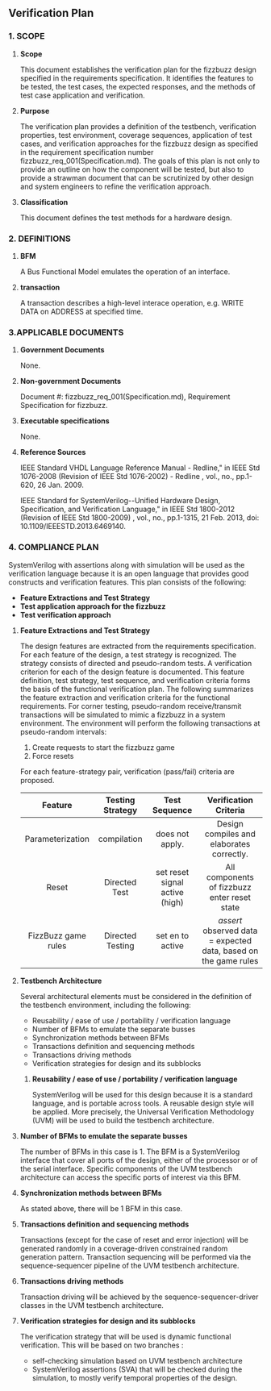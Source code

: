 ## Verification Plan

### 1. SCOPE

1. **Scope**

   This document establishes the verification plan for the fizzbuzz design specified in
the requirements specification. It identifies the features to be tested, the test 
cases, the expected responses, and the methods of test case application and 
verification. 

1. **Purpose**

   The verification plan provides a definition of the testbench, verification 
properties, test environment, coverage sequences, application of test cases, and 
verification approaches for the fizzbuzz design as specified in the requirement 
specification number fizzbuzz_req_001(Specification.md).
   The goals of this plan is not only to provide an outline on how the component 
will be tested, but also to provide a strawman document that can be scrutinized 
by other design and system engineers to refine the verification approach. 

1. **Classification**

   This document defines the test methods for a hardware design. 
### 2. DEFINITIONS

1. **BFM**
   
   A Bus Functional Model emulates the operation of an interface.


1. **transaction**
    
    A transaction describes a high-level interace operation, e.g. WRITE DATA on ADDRESS at specified time.

### 3.APPLICABLE DOCUMENTS 

1. **Government Documents**

   None. 
1. **Non-government Documents**

   Document #: fizzbuzz_req_001(Specification.md), Requirement Specification for fizzbuzz.

1. **Executable specifications**

   None. 
1. **Reference Sources**

   IEEE Standard VHDL Language Reference Manual - Redline," in IEEE Std 1076-2008 (Revision of IEEE Std 1076-2002) - Redline , vol., no., pp.1-620, 26 Jan. 2009.

   IEEE Standard for SystemVerilog--Unified Hardware Design, Specification, and Verification Language," in IEEE Std 1800-2012 (Revision of IEEE Std 1800-2009) , vol., no., pp.1-1315, 21 Feb. 2013, doi: 10.1109/IEEESTD.2013.6469140.
### 4. COMPLIANCE PLAN

   SystemVerilog with assertions along with simulation will be used as the
verification language because it is an open language that provides good 
constructs and verification features. This plan consists of the following:
* **Feature Extractions and Test Strategy**
* **Test application approach for the fizzbuzz**
* **Test verification approach**

1. **Feature Extractions and Test Strategy**

   The design features are extracted from the requirements specification. For each 
feature of the design, a test strategy is recognized. The strategy consists of 
directed and pseudo-random tests. A verification criterion for each of the design 
feature is documented. This feature definition, test strategy, test sequence, and
verification criteria forms the basis of the functional verification plan. The following
summarizes the feature extraction and verification criteria for the functional 
requirements. 
For corner testing, pseudo-random receive/transmit transactions will be simulated 
to mimic a fizzbuzz in a system environment. The environment will perform the
following transactions at pseudo-random intervals: 
   1. Create requests to start the fizzbuzz game
   3. Force resets

   For each feature-strategy pair, verification (pass/fail) criteria are proposed.

   | Feature | Testing Strategy | Test Sequence | Verification Criteria |
   | :------: | :------: | :------: | :------: |
   | Parameterization | compilation | does not apply. | Design compiles and elaborates correctly. |
   | Reset | Directed Test | set reset signal active (high) | All components of fizzbuzz enter reset state |
   | FizzBuzz game rules | Directed Testing | set en to active |  *assert* observed data = expected data, based on the game rules |

1. **Testbench Architecture**
   
   Several architectural elements must be considered in the definition of the testbench 
environment, including the following: 

   * Reusability / ease of use / portability / verification language 
   * Number of BFMs to emulate the separate busses 
   * Synchronization methods between BFMs 
   * Transactions definition and sequencing methods 
   * Transactions driving methods 
   * Verification strategies for design and its subblocks


   1. **Reusability / ease of use / portability / verification language**
   
      SystemVerilog will be used for this design because it is a standard language, and is 
portable across tools. A reusable design style will be applied. More precisely, the Universal Verification Methodology (UVM) will be used to build the testbench architecture.

1. **Number of BFMs to emulate the separate busses**

   The number of BFMs in this case is 1. The BFM is a SystemVerilog interface that cover all ports of the design, either of the processor or of the serial interface. Specific components of the UVM testbench architecture can access the specific ports of interest via this BFM.
2. **Synchronization methods between BFMs**

   As stated above, there will be 1 BFM in this case.  
3. **Transactions definition and sequencing methods**

   Transactions (except for the case of reset and error injection) will be generated randomly in a coverage-driven constrained random generation pattern. Transaction sequencing will be performed via the sequence-sequencer pipeline of the UVM testbench architecture.
4. **Transactions driving methods**

   Transaction driving will be achieved by the sequence-sequencer-driver classes in the UVM testbench architecture.
5. **Verification strategies for design and its subblocks**

   The verification strategy that will be used is dynamic functional verification. This will be based on two branches :
   * self-checking simulation based on UVM testbench architecture
   * SystemVerilog assertions (SVA) that will be checked during the simulation, to mostly verify temporal properties of the design.
